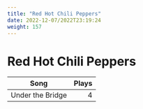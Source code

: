 ```yaml
---
title: "Red Hot Chili Peppers"
date: 2022-12-07/2022T23:19:24
weight: 157
---
```


# Red Hot Chili Peppers

 Song | Plays 
----- | -----:
Under the Bridge | 4
